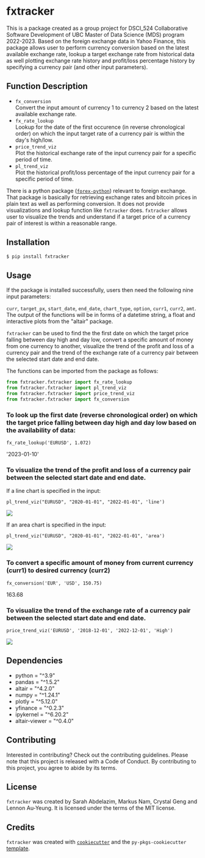 # fxtracker

This is a package created as a group project for DSCI_524 Collaborative Software Development of UBC Master of Data Science (MDS) program 2022-2023. Based on the foreign exchange data in Yahoo Finance, this package allows user to perform currency conversion based on the latest available exchange rate, lookup a target exchange rate from historical data as well plotting exchange rate history and profit/loss percentage history by specifying a currency pair (and other input parameters).

## Function Description

-   `fx_conversion` <br> Convert the input amount of currency 1 to currency 2 based on the latest available exchange rate.
-   `fx_rate_lookup` <br> Lookup for the date of the first occurence (in reverse chronological order) on which the input target rate of a currency pair is within the day's high/low.
-   `price_trend_viz` <br> Plot the historical exchange rate of the input currency pair for a specific period of time.
-   `pl_trend_viz` <br> Plot the historical profit/loss percentage of the input currency pair for a specific period of time.

There is a python package ([`forex-python`](https://pypi.org/project/forex-python/)) relevant to foreign exchange. That package is basically for retrieving exchange rates and bitcoin prices in plain text as well as performing conversion. It does not provide visualizations and lookup function like `fxtracker` does. `fxtracker` allows user to visualize the trends and understand if a target price of a currency pair of interest is within a reasonable range.

## Installation

``` bash
$ pip install fxtracker
```

## Usage

If the package is installed successfully, users then need the following nine input parameters:

`curr`, `target_px`, `start_date`, `end_date`, `chart_type`, `option`, `curr1`, `curr2`, `amt`. The output of the functions will be in forms of a datetime string, a float and interactive plots from the "altair" package.

`fxtracker` can be used to find the the first date on which the target price falling between day high and day low, convert a specific amount of money from one currency to another, visualize the trend of the profit and loss of a currency pair and the trend of the exchange rate of a currency pair between the selected start date and end date.

The functions can be imported from the package as follows:

``` python
from fxtracker.fxtracker import fx_rate_lookup
from fxtracker.fxtracker import pl_trend_viz
from fxtracker.fxtracker import price_trend_viz
from fxtracker.fxtracker import fx_conversion
```

### To look up the first date (reverse chronological order) on which the target price falling between day high and day low based on the availability of data:

    fx_rate_lookup('EURUSD', 1.072)

'2023-01-10'

### To visualize the trend of the profit and loss of a currency pair between the selected start date and end date.

If a line chart is specified in the input:

    pl_trend_viz("EURUSD", "2020-01-01", "2022-01-01", 'line')

![](https://user-images.githubusercontent.com/112665905/215251530-8a3cf86f-6854-47b5-b7b4-2ff214e88217.png)

If an area chart is specified in the input:

    pl_trend_viz("EURUSD", "2020-01-01", "2022-01-01", 'area')

![](https://user-images.githubusercontent.com/112665905/215251527-3381d5de-c776-4b5f-9777-c687b287f089.png)

### To convert a specific amount of money from current currency (curr1) to desired currency (curr2)

    fx_conversion('EUR', 'USD', 150.75)

163.68

### To visualize the trend of the exchange rate of a currency pair between the selected start date and end date.

    price_trend_viz('EURUSD', '2018-12-01', '2022-12-01', 'High')

![](https://user-images.githubusercontent.com/112665905/215251534-3d452198-23bc-4b42-885c-d76a5ca68f25.png)

## Dependencies

-   python = "\^3.9"
-   pandas = "\^1.5.2"
-   altair = "\^4.2.0"
-   numpy = "\^1.24.1"
-   plotly = "\^5.12.0"
-   yfinance = "\^0.2.3"
-   ipykernel = "\^6.20.2"
-   altair-viewer = "\^0.4.0"

## Contributing

Interested in contributing? Check out the contributing guidelines. Please note that this project is released with a Code of Conduct. By contributing to this project, you agree to abide by its terms.

## License

`fxtracker` was created by Sarah Abdelazim, Markus Nam, Crystal Geng and Lennon Au-Yeung. It is licensed under the terms of the MIT license.

## Credits

`fxtracker` was created with [`cookiecutter`](https://cookiecutter.readthedocs.io/en/latest/) and the `py-pkgs-cookiecutter` [template](https://github.com/py-pkgs/py-pkgs-cookiecutter).
